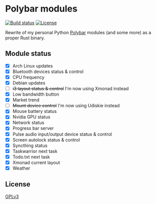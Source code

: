 # Polybar modules

[![Build status](https://github.com/desbma/polybar-modules/actions/workflows/ci.yml/badge.svg)](https://github.com/desbma/polybar-modules/actions)
[![License](https://img.shields.io/github/license/desbma/polybar-modules.svg?style=flat)](https://github.com/desbma/polybar-modules/blob/master/LICENSE)

Rewrite of my personal Python [Polybar](https://polybar.github.io/) modules (and some more) as a proper Rust binary.

## Module status

- [x] Arch Linux updates
- [x] Bluetooth devices status & control
- [x] CPU frequency
- [x] Debian updates
- [ ] ~~i3 layout status & control~~ I'm now using Xmonad instead
- [x] Low bandwidth button
- [x] Market trend
- [ ] ~~Mount device control~~ I'm now using Udiskie instead
- [x] Mouse battery status
- [x] Nvidia GPU status
- [x] Network status
- [x] Progress bar server
- [x] Pulse audio input/output device status & control
- [x] Screen autolock status & control
- [x] Syncthing status
- [x] Taskwarrior next task
- [x] Todo.txt next task
- [x] Xmonad current layout
- [x] Weather

## License

[GPLv3](https://www.gnu.org/licenses/gpl-3.0-standalone.html)
